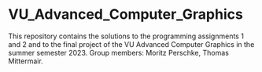 # VU_Advanced_Computer_Graphics

This repository contains the solutions to the programming assignments 1 and 2 and to the final project of the VU Advanced Computer Graphics in the summer semester 2023.
Group members: Moritz Perschke, Thomas Mittermair.